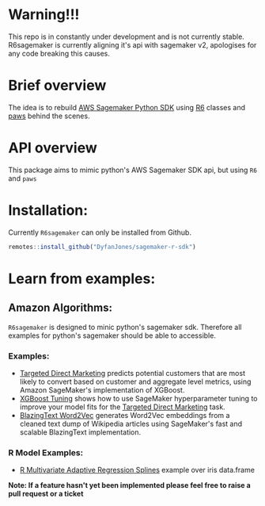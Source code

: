 # Warning!!!
This repo is in constantly under development and is not currently stable. R6sagemaker is currently aligning it's api with sagemaker v2, apologises for any code breaking this causes.

# Brief overview

The idea is to rebuild [AWS Sagemaker Python SDK](https://github.com/aws/sagemaker-python-sdk) using [R6](https://github.com/r-lib/R6) classes and [paws](https://github.com/paws-r/paws) behind the scenes.

# API overview

This package aims to mimic python's AWS Sagemaker SDK api, but using `R6` and `paws`

# Installation:

Currently `R6sagemaker` can only be installed from Github. 
```r
remotes::install_github("DyfanJones/sagemaker-r-sdk")
```

# Learn from examples:

## Amazon Algorithms:

`R6sagemaker` is designed to minic python's sagemaker sdk. Therefore all examples for python's sagemaker should be able to accessible. 

### Examples:

* [Targeted Direct Marketing](https://github.com/DyfanJones/sagemaker-r-sdk/tree/master/examples/introduction_to_applying_machine_learning/xgboost_direct_marketing) predicts potential customers that are most likely to convert based on customer and aggregate level metrics, using Amazon SageMaker's implementation of XGBoost.
* [XGBoost Tuning](https://github.com/DyfanJones/sagemaker-r-sdk/blob/master/examples/hyparameter_tuning/xgboost_direct_maketing) shows how to use SageMaker hyperparameter tuning to improve your model fits for the [Targeted Direct Marketing](https://github.com/DyfanJones/sagemaker-r-sdk/tree/master/examples/introduction_to_applying_machine_learning/xgboost_direct_marketing) task.
* [BlazingText Word2Vec](https://github.com/DyfanJones/sagemaker-r-sdk/tree/master/examples/introduction_to_amazon_algorithms/blazingtext_word2vec_text8) generates Word2Vec embeddings from a cleaned text dump of Wikipedia articles using SageMaker's fast and scalable BlazingText implementation.

### R Model Examples:

* [R Multivariate Adaptive Regression Splines](https://github.com/DyfanJones/sagemaker-r-sdk/tree/master/examples/hyparameter_tuning/r_bring_your_own/mars-restrserve) example over iris data.frame


**Note: If a feature hasn't yet been implemented please feel free to raise a pull request or a ticket**
